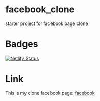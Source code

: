 # facebook_clone
starter project for facebook page clone

# Badges
[![Netlify Status](https://api.netlify.com/api/v1/badges/e110531c-ace8-4e8b-828c-3f6f86bf9f1a/deploy-status)](https://app.netlify.com/sites/haruna-facebook-clone/deploys)

# Link
This is my clone facebook page: [facebook](haruna-facebook-clone.netlify.com)

